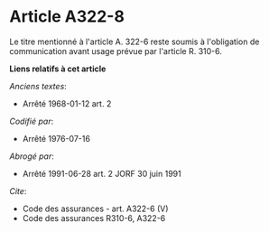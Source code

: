 # Article A322-8

Le titre mentionné à l'article A. 322-6 reste soumis à l'obligation de communication avant usage prévue par l'article R.
310-6.

**Liens relatifs à cet article**

_Anciens textes_:

  - Arrêté 1968-01-12 art. 2

_Codifié par_:

  - Arrêté 1976-07-16

_Abrogé par_:

  - Arrêté 1991-06-28 art. 2 JORF 30 juin 1991

_Cite_:

  - Code des assurances - art. A322-6 (V)
  - Code des assurances R310-6, A322-6
